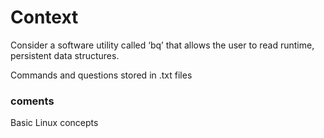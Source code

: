 # Context
Consider a software utility called ‘bq’ that allows the user to read runtime, persistent data structures.

Commands and questions stored in .txt files

### coments
Basic Linux concepts


